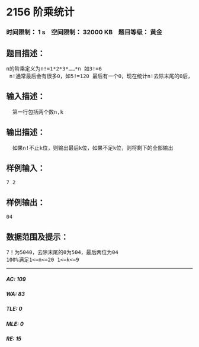 # 2156 阶乘统计   
### 时间限制： 1 s&nbsp;&nbsp;&nbsp;&nbsp;空间限制： 32000 KB&nbsp;&nbsp;&nbsp;&nbsp;题目等级： 黄金  
## 题目描述：  

<pre>
n的阶乘定义为n!=1*2*3*……*n 如3!=6  
 n!通常最后会有很多0，如5!=120 最后有一个0，现在统计n!去除末尾的0后，最后k位是多少
</pre>
  
  
## 输入描述：  

<pre>
  第一行包括两个数n,k
</pre>
  
  
## 输出描述：  

<pre>
  如果n!不止k位，则输出最后k位，如果不足k位，则将剩下的全部输出
</pre>
  
  
## 样例输入：  

<pre>
7 2
</pre>
  
  
## 样例输出：  

<pre>
04
</pre>
  
  
## 数据范围及提示：  

<pre>
7！为5040，去除末尾的0为504，最后两位为04
100%满足1<=n<=20 1<=k<=9
</pre>
  
  
***  

##### AC: 109  
##### WA: 83  
##### TLE: 0  
##### MLE: 0  
##### RE: 15  
